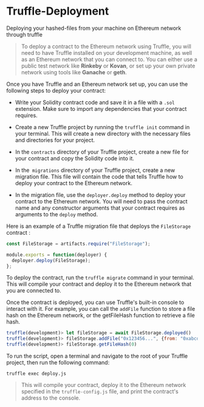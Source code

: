 # Truffle-Deployment
Deploying your hashed-files from your machine on Ethereum network through truffle

> To deploy a contract to the Ethereum network using Truffle, you will need to have Truffle installed on your development machine, as well as an Ethereum network that you can connect to. You can either use a public test network like **Rinkeby** or **Kovan**, or set up your own private network using tools like **Ganache** or **geth**.

Once you have Truffle and an Ethereum network set up, you can use the following steps to deploy your contract:

- Write your Solidity contract code and save it in a file with a `.sol` extension. Make sure to import any dependencies that your contract requires.

- Create a new Truffle project by running the `truffle init` command in your terminal. This will create a new directory with the necessary files and directories for your project.

- In the `contracts` directory of your Truffle project, create a new file for your contract and copy the Solidity code into it.

- In the` migrations` directory of your Truffle project, create a new migration file. This file will contain the code that tells Truffle how to deploy your contract to the Ethereum network.

- In the migration file, use the `deployer.deploy` method to deploy your contract to the Ethereum network. You will need to pass the contract name and any constructor arguments that your contract requires as arguments to the `deploy` method.


Here is an example of a Truffle migration file that deploys the `FileStorage` contract :

```javascript
const FileStorage = artifacts.require("FileStorage");

module.exports = function(deployer) {
  deployer.deploy(FileStorage);
};

```
To deploy the contract, run the `truffle migrate` command in your terminal. This will compile your contract and deploy it to the Ethereum network that you are connected to.

Once the contract is deployed, you can use Truffle's built-in console to interact with it. For example, you can call the `addFile` function to store a file hash on the Ethereum network, or the getFileHash function to retrieve a file hash.


```javascript
truffle(development)> let fileStorage = await FileStorage.deployed()
truffle(development)> fileStorage.addFile("0x123456...", {from: "0xabcdef..."})
truffle(development)> fileStorage.getFileHash(0)

```

To run the script, open a terminal and navigate to the root of your Truffle project, then run the following command:

```
truffle exec deploy.js

```
> This will compile your contract, deploy it to the Ethereum network specified in the `truffle-config.js` file, and print the contract's address to the console.
